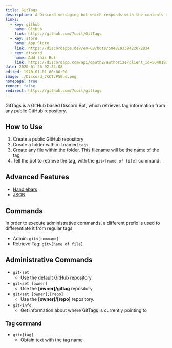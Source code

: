 ```yaml
---
title: GitTags
description: A Discord messaging bot which responds with the contents of files on GitHub
links:
  - key: github
    name: GitHub
    link: https://github.com/7coil/GitTags
  - key: store
    name: App Store
    link: https://discordapps.dev/en-GB/bots/504819339422072834
  - key: discord
    name: Add this Bot
    link: https://discordapp.com/api/oauth2/authorize?client_id=504819339422072834&permissions=0&scope=bot
date: 2020-01-26 02:34:08
edited: 1970-01-01 00:00:00
image: ./Discord_7KCTvP5Guo.png
homepage: true
render: false
redirect: https://github.com/7coil/gittags
---
```


GitTags is a GitHub based Discord Bot, which retrieves tag information from any public GitHub repository.

## How to Use

1. Create a public GitHub repository
2. Create a folder within it named `tags`
3. Create any file within the folder. This filename will be the name of the tag
4. Tell the bot to retrieve the tag, with the `git>[name of file]` command.

## Advanced Features

- [Handlebars](handlebars)
- [JSON](json)

## Commands

In order to execute administrative commands, a different prefix is used to differentiate it from regular tags.

- Admin: `git<[command]`
- Retrieve Tag: `git>[name of file]`

## Administrative Commands

- `git<set`
  - Use the default GitHub repository.
- `git<set [owner]`
  - Use the **[owner]/gittag** repository.
- `git<set [owner];[repo]`
  - Use the **[owner]/[repo]** repository.
- `git<info`
  - Get information about where GitTags is currently pointing to

### Tag command

- `git>[tag]`
  - Obtain text with the tag name
